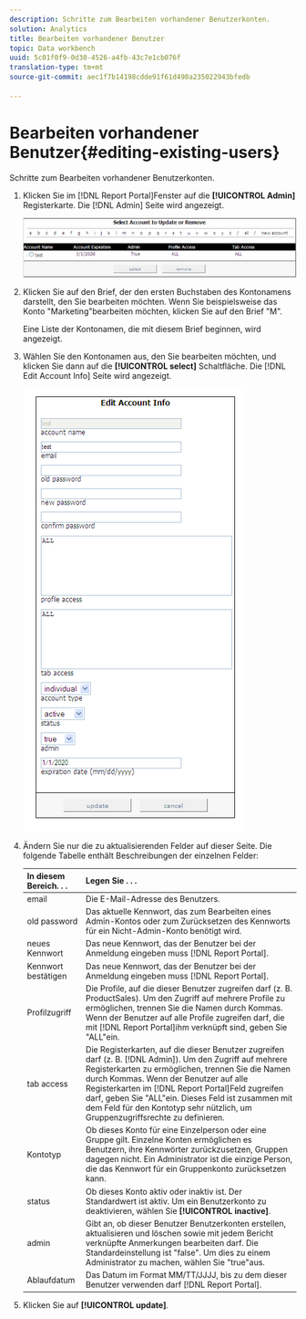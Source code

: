 ```yaml
---
description: Schritte zum Bearbeiten vorhandener Benutzerkonten.
solution: Analytics
title: Bearbeiten vorhandener Benutzer
topic: Data workbench
uuid: 5c01f0f9-0d30-4526-a4fb-43c7e1cb076f
translation-type: tm+mt
source-git-commit: aec1f7b14198cdde91f61d490a235022943bfedb

---
```



# Bearbeiten vorhandener Benutzer{#editing-existing-users}

Schritte zum Bearbeiten vorhandener Benutzerkonten.

1. Klicken Sie im [!DNL Report Portal]Fenster auf die **[!UICONTROL Admin]** Registerkarte. Die [!DNL Admin] Seite wird angezeigt.

   ![](assets/report_admintag2.png)

1. Klicken Sie auf den Brief, der den ersten Buchstaben des Kontonamens darstellt, den Sie bearbeiten möchten. Wenn Sie beispielsweise das Konto &quot;Marketing&quot;bearbeiten möchten, klicken Sie auf den Brief &quot;M&quot;.

   Eine Liste der Kontonamen, die mit diesem Brief beginnen, wird angezeigt.

1. Wählen Sie den Kontonamen aus, den Sie bearbeiten möchten, und klicken Sie dann auf die **[!UICONTROL select]** Schaltfläche. Die [!DNL Edit Account Info] Seite wird angezeigt.

   ![Schritt-Info](assets/rptPort_scrn_AdminTab_editUser.png)

1. Ändern Sie nur die zu aktualisierenden Felder auf dieser Seite. Die folgende Tabelle enthält Beschreibungen der einzelnen Felder:

   | In diesem Bereich. . . | Legen Sie . . . |
   |---|---|
   | email | Die E-Mail-Adresse des Benutzers. |
   | old password | Das aktuelle Kennwort, das zum Bearbeiten eines Admin-Kontos oder zum Zurücksetzen des Kennworts für ein Nicht-Admin-Konto benötigt wird. |
   | neues Kennwort | Das neue Kennwort, das der Benutzer bei der Anmeldung eingeben muss [!DNL Report Portal]. |
   | Kennwort bestätigen | Das neue Kennwort, das der Benutzer bei der Anmeldung eingeben muss [!DNL Report Portal]. |
   | Profilzugriff | Die Profile, auf die dieser Benutzer zugreifen darf (z. B. ProductSales). Um den Zugriff auf mehrere Profile zu ermöglichen, trennen Sie die Namen durch Kommas. Wenn der Benutzer auf alle Profile zugreifen darf, die mit [!DNL Report Portal]ihm verknüpft sind, geben Sie &quot;ALL&quot;ein. |
   | tab access | Die Registerkarten, auf die dieser Benutzer zugreifen darf (z. B. [!DNL Admin]). Um den Zugriff auf mehrere Registerkarten zu ermöglichen, trennen Sie die Namen durch Kommas. Wenn der Benutzer auf alle Registerkarten im [!DNL Report Portal]Feld zugreifen darf, geben Sie &quot;ALL&quot;ein. Dieses Feld ist zusammen mit dem Feld für den Kontotyp sehr nützlich, um Gruppenzugriffsrechte zu definieren. |
   | Kontotyp | Ob dieses Konto für eine Einzelperson oder eine Gruppe gilt. Einzelne Konten ermöglichen es Benutzern, ihre Kennwörter zurückzusetzen, Gruppen dagegen nicht. Ein Administrator ist die einzige Person, die das Kennwort für ein Gruppenkonto zurücksetzen kann. |
   | status | Ob dieses Konto aktiv oder inaktiv ist. Der Standardwert ist aktiv. Um ein Benutzerkonto zu deaktivieren, wählen Sie **[!UICONTROL inactive]**. |
   | admin | Gibt an, ob dieser Benutzer Benutzerkonten erstellen, aktualisieren und löschen sowie mit jedem Bericht verknüpfte Anmerkungen bearbeiten darf. Die Standardeinstellung ist &quot;false&quot;. Um dies zu einem Administrator zu machen, wählen Sie &quot;true&quot;aus. |
   | Ablaufdatum | Das Datum im Format MM/TT/JJJJ, bis zu dem dieser Benutzer verwenden darf [!DNL Report Portal]. |

1. Klicken Sie auf **[!UICONTROL update]**.
